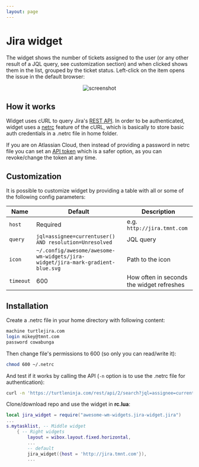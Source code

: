 ```yaml
---
layout: page
---
```

# Jira widget

The widget shows the number of tickets assigned to the user (or any other result of a JQL query, see customization section) and when clicked shows them in the list, grouped by the ticket status. Left-click on the item opens the issue in the default browser:

<p align="center">
<img alt="screenshot" src="https://raw.githubusercontent.com/streetturtle/awesome-wm-widgets/master/jira-widget/screenshot/screenshot.png"/>
</p>

## How it works

Widget uses cURL to query Jira's [REST API](https://developer.atlassian.com/server/jira/platform/rest-apis/). In order to be authenticated, widget uses a [netrc](https://ec.haxx.se/usingcurl/usingcurl-netrc) feature of the cURL, which is basically to store basic auth credentials in a .netrc file in home folder.

If you are on Atlassian Cloud, then instead of providing a password in netrc file you can set an [API token](https://confluence.atlassian.com/cloud/api-tokens-938839638.html) which is a safer option, as you can revoke/change the token at any time.

## Customization

It is possible to customize widget by providing a table with all or some of the following config parameters:

| Name | Default | Description |
|---|---|---|
| `host` | Required | e.g. `http://jira.tmnt.com` |
| `query` | `jql=assignee=currentuser() AND resolution=Unresolved` | JQL query |
| `icon` | `~/.config/awesome/awesome-wm-widgets/jira-widget/jira-mark-gradient-blue.svg` | Path to the icon |
| `timeout` | 600 | How often in seconds the widget refreshes |

## Installation

Create a .netrc file in your home directory with following content:

```bash
machine turtlejira.com
login mikey@tmnt.com
password cowabunga
```

Then change file's permissions to 600 (so only you can read/write it):

```bash
chmod 600 ~/.netrc
```
And test if it works by calling the API (`-n` option is to use the .netrc file for authentication):

```bash
curl -n 'https://turtleninja.com/rest/api/2/search?jql=assignee=currentuser()+AND+resolution=Unresolved'
```

Clone/download repo and use the widget in **rc.lua**:

```lua
local jira_widget = require("awesome-wm-widgets.jira-widget.jira")
...
s.mytasklist, -- Middle widget
	{ -- Right widgets
    	layout = wibox.layout.fixed.horizontal,
		...
		-- default
		jira_widget({host = 'http://jira.tmnt.com'}),
		...
```
